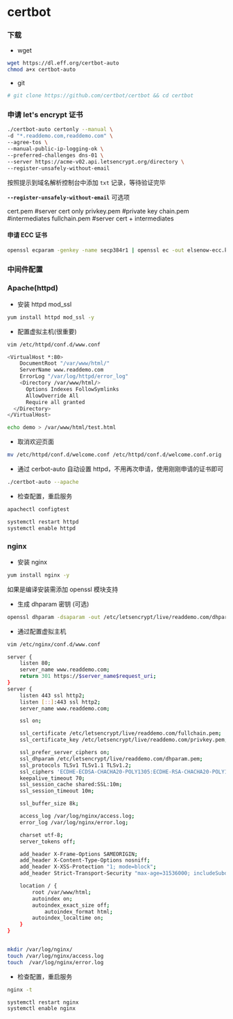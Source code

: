 # certbot

### 下载

+ wget

```bash
wget https://dl.eff.org/certbot-auto
chmod a+x certbot-auto
```

+ git

```bash
# git clone https://github.com/certbot/certbot && cd certbot
```

### 申请 let's encrypt 证书

```bash
./certbot-auto certonly --manual \
-d "*.readdemo.com,readdemo.com" \
--agree-tos \
--manual-public-ip-logging-ok \
--preferred-challenges dns-01 \
--server https://acme-v02.api.letsencrypt.org/directory \
--register-unsafely-without-email
```

按照提示到域名解析控制台中添加 `txt` 记录，等待验证完毕

**`--register-unsafely-without-email`** 可选项

cert.pem       #server cert only
privkey.pem    #private key
chain.pem      #intermediates
fullchain.pem  #server cert + intermediates

#### 申请 ECC 证书



```bash
openssl ecparam -genkey -name secp384r1 | openssl ec -out elsenow-ecc.key

```

### 中间件配置

### Apache(httpd)

+ 安装 httpd mod_ssl

```bash
yum install httpd mod_ssl -y
```

+ 配置虚拟主机(很重要)

```bash
vim /etc/httpd/conf.d/www.conf

<VirtualHost *:80>
    DocumentRoot "/var/www/html/"
    ServerName www.readdemo.com
    ErrorLog "/var/log/httpd/error_log"
    <Directory /var/www/html/>
      Options Indexes FollowSymlinks
      AllowOverride All
      Require all granted
  </Directory>
</VirtualHost>

echo demo > /var/www/html/test.html
```

+ 取消欢迎页面

```bash
mv /etc/httpd/conf.d/welcome.conf /etc/httpd/conf.d/welcome.conf.orig
```

+ 通过 cerbot-auto 自动设置 httpd，不用再次申请，使用刚刚申请的证书即可

```bash
./certbot-auto --apache
```

+ 检查配置，重启服务

```bash
apachectl configtest

systemctl restart httpd
systemctl enable httpd
```

### nginx

+ 安装 nginx

```bash
yum install nginx -y
```

如果是编译安装需添加 openssl 模块支持

+ 生成 dhparam 密钥 (可选)

```bash
openssl dhparam -dsaparam -out /etc/letsencrypt/live/readdemo.com/dhparam.pem 4096
```

+ 通过配置虚拟主机

```bash
vim /etc/nginx/conf.d/www.conf

server {
    listen 80;
    server_name www.readdemo.com;
    return 301 https://$server_name$request_uri;
}
server {
    listen 443 ssl http2;
    listen [::]:443 ssl http2;
    server_name www.readdemo.com;

    ssl on;

    ssl_certificate /etc/letsencrypt/live/readdemo.com/fullchain.pem;
    ssl_certificate_key /etc/letsencrypt/live/readdemo.com/privkey.pem;

    ssl_prefer_server_ciphers on;
    ssl_dhparam /etc/letsencrypt/live/readdemo.com/dhparam.pem;
    ssl_protocols TLSv1 TLSv1.1 TLSv1.2;
    ssl_ciphers 'ECDHE-ECDSA-CHACHA20-POLY1305:ECDHE-RSA-CHACHA20-POLY1305:ECDHE-ECDSA-AES128-GCM-SHA256:ECDHE-RSA-AES128-GCM-SHA256:ECDHE-ECDSA-AES256-GCM-SHA384:ECDHE-RSA-AES256-GCM-SHA384:DHE-RSA-AES128-GCM-SHA256:DHE-RSA-AES256-GCM-SHA384:ECDHE-ECDSA-AES128-SHA256:ECDHE-RSA-AES128-SHA256:ECDHE-ECDSA-AES128-SHA:ECDHE-RSA-AES256-SHA384:ECDHE-RSA-AES128-SHA:ECDHE-ECDSA-AES256-SHA384:ECDHE-ECDSA-AES256-SHA:ECDHE-RSA-AES256-SHA:DHE-RSA-AES128-SHA256:DHE-RSA-AES128-SHA:DHE-RSA-AES256-SHA256:DHE-RSA-AES256-SHA:ECDHE-ECDSA-DES-CBC3-SHA:ECDHE-RSA-DES-CBC3-SHA:EDH-RSA-DES-CBC3-SHA:AES128-GCM-SHA256:AES256-GCM-SHA384:AES128-SHA256:AES256-SHA256:AES128-SHA:AES256-SHA:DES-CBC3-SHA:!DSS';
    keepalive_timeout 70;
    ssl_session_cache shared:SSL:10m;
    ssl_session_timeout 10m;

    ssl_buffer_size 8k;

    access_log /var/log/nginx/access.log;
    error_log /var/log/nginx/error.log;

    charset utf-8;
    server_tokens off;

    add_header X-Frame-Options SAMEORIGIN;
    add_header X-Content-Type-Options nosniff;
    add_header X-XSS-Protection "1; mode=block";
    add_header Strict-Transport-Security "max-age=31536000; includeSubdomains;";

    location / {
        root /var/www/html;
        autoindex on;
        autoindex_exact_size off;
		    autoindex_format html;
        autoindex_localtime on;
    }
}


mkdir /var/log/nginx/
touch /var/log/nginx/access.log
touch  /var/log/nginx/error.log
```

+ 检查配置，重启服务

```bash
nginx -t

systemctl restart nginx
systemctl enable nginx
```
